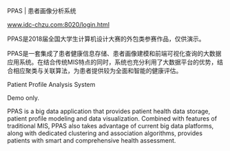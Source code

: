 PPAS | 患者画像分析系统

www.idc-chzu.com:8020/login.html

PPAS是2018届全国大学生计算机设计大赛的外包类参赛作品，仅供演示。

PPAS是⼀套集成了患者健康信息存储、患者画像建模和前端可视化查询的⼤数据应⽤系统。在结合传统MIS特点的同时，系统也充分利用了⼤数据平台的优势，结合相应聚类与关联算法，为患者提供较为全面和智能的健康评估。


Patient Profile Analysis System

Demo only. 

PPAS is a big data application that provides patient health data storage, patient profile modeling and data visualization. Combined with features of traditional MIS, PPAS also takes advantage of current big data platforms, along with dedicated clustering and association algorithms, provides patients with smart and comprehensive health assessment.
